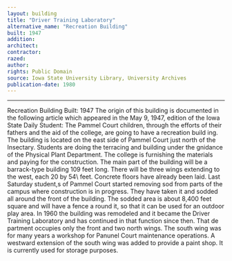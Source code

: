 ```yaml
---
layout: building
title: "Driver Training Laboratory"
alternative_name: "Recreation Building"
built: 1947
addition:
architect:
contractor: 
razed: 
author:
rights: Public Domain
source: Iowa State University Library, University Archives
publication-date: 1980 
---
```

---
Recreation Building 
Built: 1947 
The origin of this building is documented in the following article which appeared in the May 9, 1947, edition of the Iowa State Daily Student: 
The Pammel Court children, through the efforts of their fathers and the aid of the college, are going to have a recreation build ing. The building is located on the east side of Pammel Court just north of the Insectary. 
Students are doing the terracing and building under the gnidance of the Physical Plant Department. The college is furnishing the materials and paying for the construction. 
The main part of the building will be a barrack-type building 109 feet long. There will be three wings extending to the west, each 20 by 54\ feet. Concrete floors have already been laid. 
Last Saturday student,s of Pammel Court started removing sod from parts of the campus where construction is in progress. They have taken it and sodded all around the front of the building. The sodded area is about 8,400 feet square and will have a fence a round it, so that it can be used for an outdoor play area. 
In 1960 the building was remodeled and it became the Driver Training Laboratory and has continued in that function since then. That de partment occupies only the front and two north wings. The south wing was for many years a workshop for Panunel Court maintenance operations. A westward extension of the south wing was added to provide a paint shop. It is currently used for storage purposes.
